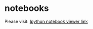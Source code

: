 notebooks
=========
Please visit: [Ipython notebook viewer link](http://nbviewer.ipython.org/github/alfagalileo/notebooks/blob/master/critical%20exponents%20monte_carlo.ipynb?create=1) 
